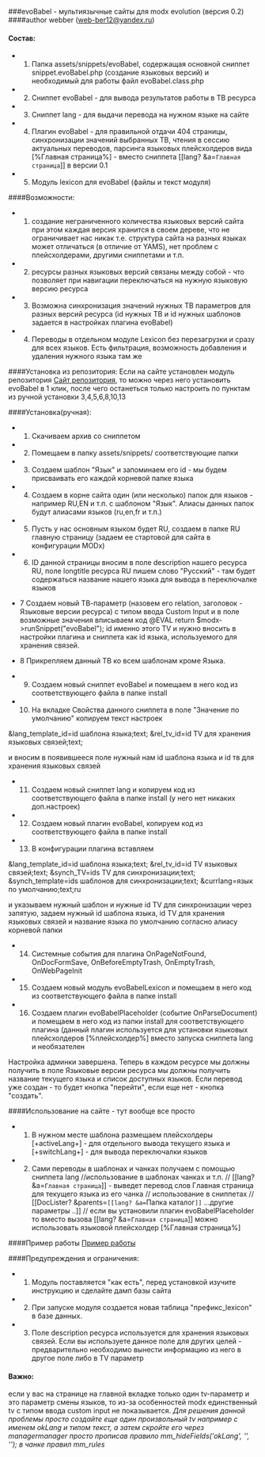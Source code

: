 ###evoBabel - мультиязычные сайты для modx evolution (версия 0.2)
####author webber (web-ber12@yandex.ru)

#### Состав:
* 1. Папка assets/snippets/evoBabel, содержащая основной сниппет snippet.evoBabel.php (создание языковых версий) и необходимый для работы файл evoBabel.class.php
* 2. Сниппет evoBabel - для вывода результатов работы в ТВ ресурса
* 3. Сниппет lang - для выдачи перевода на нужном языке на сайте
* 4. Плагин evoBabel - для правильной отдачи 404 страницы, синхронизации значений выбранных ТВ, чтения в сессию актуальных переводов, парсинга языковых плейсхолдеров вида [%Главная страница%] - вместо сниппета [[lang? &a=`Главная страница`]] в версии 0.1
* 5. Модуль lexicon для evoBabel (файлы и текст модуля)


####Возможности:
* 1. создание неграниченного количества языковых версий сайта
при этом каждая версия хранится в своем дереве, что не ограничивает нас никак
т.е. структура сайта на разных языках может отличаться (в отличие от YAMS), нет проблем с плейсхолдерами, другими сниппетами и т.п.
* 2. ресурсы разных языковых версий связаны между собой - что позволяет при навигации переключаться на нужную языковую версию ресурса
* 3. Возможна синхронизация значений нужных ТВ параметров для разных версий ресурса (id нужных ТВ и id нужных шаблонов задается в настройках плагина evoBabel)
* 4. Переводы в отдельном модуле Lexicon без перезагрузки и сразу для всех языков. Есть фильтрация, возможность добавления и удаления нужного языка там же

####Установка из репозитория: 
Если на сайте установлен модуль репозитория <a href="http://extras.evolution.cms">Сайт репозитория</a>, то можно через него установить evoBabel в 1 клик, после чего останеться только настроить по пунктам из ручной установки 3,4,5,6,8,10,13

####Установка(ручная):
* 1. Скачиваем архив со сниппетом
* 2. Помещаем в папку assets/snippets/ соответствующие папки
* 3. Создаем шаблон "Язык" и запоминаем его id - мы будем присваивать его каждой корневой папке языка
* 4. Создаем в корне сайта один (или несколько) папок для языков - например RU,EN и т.п. с шаблоном "Язык". Алиасы данных папок будут алиасами языков (ru,en,fr и т.п.)
* 5. Пусть у нас основным языком будет RU, создаем в папке RU главную страницу (задаем ее стартовой для сайта в конфигурации MODx)
* 6. ID данной страницы вносим в поле description нашего ресурса RU, поле longtitle ресурса RU пишем слово "Русский" - там будет содержаться название нашего языка для вывода в переключалке языков

* 7 Создаем новый ТВ-параметр (назовем его relation, заголовок - Языковые версии ресурса) с типом ввода Custom Input и в поле возможные значения вписываем код @EVAL return $modx->runSnippet("evoBabel");
id именно этого TV и нужно вносить в настройки плагина и сниппета как id языка, используемого для хранения связей.
* 8 Прикрепляем данный ТВ ко всем шаблонам кроме Языка.

* 9. Создаем новый сниппет evoBabel и помещаем в него код из соответствующего файла в папке install
* 10. На вкладке Свойства данного сниппета в поле "Значение по умолчанию" копируем текст настроек  
  
&lang_template_id=id шаблона языка;text; &rel_tv_id=id TV для хранения языковых связей;text; 

и вносим в появившееся поле нужный нам id шаблона языка и id тв для хранения языковых связей
* 11. Создаем новый сниппет lang и копируем код из соответствующего файла в папке install (у него нет никаких доп.настроек)
* 12. Создаем новый плагин evoBabel, копируем код из соответствующего файла в папке install
* 13. В конфигурации плагина вставляем 

&lang_template_id=id шаблона языка;text; &rel_tv_id=id TV языковых связей;text; &synch_TV=ids TV для синхронизации;text; &synch_template=ids шаблонов для синхронизации;text; &currlang=язык по умолчанию;text;ru

 и указываем нужный шаблон и нужные id TV для синхронизации через запятую,
задаем нужный id шаблона языка, id TV для хранения языковых связей и название языка по умолчанию согласно алиасу корневой папки
* 14. Системные события для плагина OnPageNotFound, OnDocFormSave, OnBeforeEmptyTrash, OnEmptyTrash, OnWebPageInit
* 15. Создаем новый модуль evoBabelLexicon и помещаем в него код из соответствующего файла в папке install
* 16. Создаем плагин evoBabelPlaceholder (событие OnParseDocument) и помещаем в него код из папки install для соответствующего плагина
(данный плагин используется для установки языковых плейсхолдеров [%плейсхолдер%] вместо запуска сниппета lang и необязателен


Настройка админки завершена. Теперь в каждом ресурсе мы должны получить в поле Языковые версии ресурса мы должны получить название текущего языка и список доступных языков.
Если перевод уже создан  - то будет кнопка "перейти", если еще нет - кнопка "создать".


####Использование на сайте - тут вообще все просто
* 1. В нужном месте шаблона размещаем плейсхолдеры [+activeLang+] - для отдельного вывода текущего языка и [+switchLang+] - для вывода переключалки языков
* 2. Сами переводы в шаблонах и чанках получаем с помощью сниппета lang
//использование в шаблонах чанках и т.п.
// [[lang? &a=`Главная страница`]] - выведет перевод слов Главная страница для текущего языка из его чанка
// использование в сниппетах 
// [[DocLister? &parents=`[[lang? &a=`Папка каталог`]]` ...другие параметры ..]]
// если вы установили плагин evoBabelPlaceholder то вместо вызова [[lang? &a=`Главная страница`]] можно использовать языковой плейсхолдер [%Главная страница%]


####Пример работы
<a href="http://evoBabel.sitex.by">Пример работы</a>

####Предупреждения и ограничения:
* 1. Модуль поставляется "как есть", перед установкой изучите инструкцию и сделайте дамп базы сайта
* 2. При запуске модуля создается новая таблица "префикс_lexicon" в базе данных.
* 3. Поле description ресурса используется для хранения языковых связей. Если вы используете данное поле для других целей - предварительно необходимо вынести информацию из него в другое поле либо в TV параметр

#### Важно:
если у вас на странице на главной вкладке только один tv-параметр и это параметр смены языков, то из-за особенностей modx единственный
tv с типом ввода custom input не показывается.
*Для решения данной проблемы просто создайте еще один произвольный tv например с именем okLang и типом текст, а затем скройте его
через managermanager просто прописав правило mm_hideFields('okLang', '', ''); в чанке правил mm_rules*















